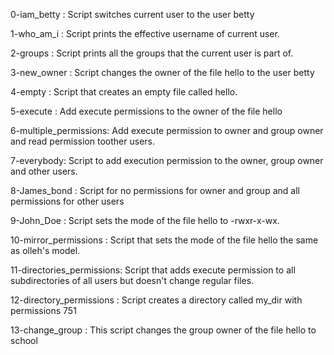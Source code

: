 0-iam_betty : Script switches current user to the user betty

1-who_am_i : Script prints the effective username of current user.

2-groups : Script prints all the groups that the current user is part of.

3-new_owner : Script changes the owner of the file hello to the user betty

4-empty : Script that creates an empty file called hello.

5-execute : Add execute permissions to the owner of the file hello

6-multiple_permissions: Add execute permission to owner and group owner and read permission toother users.

7-everybody: Script to add execution permission to the owner, group owner and other users.

8-James_bond : Script for no permissions for owner and group and all permissions for other users

9-John_Doe : Script sets the mode of the file hello to -rwxr-x-wx.

10-mirror_permissions : Script that sets the mode of the file hello the same as olleh's model.

11-directories_permissions: Script that adds execute permission to all subdirectories of all users but doesn't change regular files.

12-directory_permissions : Script creates a directory called my_dir with permissions 751

13-change_group : This script changes the group owner of the file hello to school





